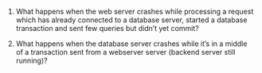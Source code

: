 1. What happens when the web server crashes while processing a request which has already connected to a database server, started a database transaction and sent few queries but didn’t yet commit?

2. What happens when the database server crashes while it’s in a middle of a transaction sent from a webserver server (backend server still running)?